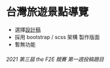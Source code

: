 # 台灣旅遊景點導覽

- 選擇[設計稿](https://2021.thef2e.com/users/6296432819610583959)
- 採用 bootstrap / scss 架構 製作版面
- 暫無功能

###### 2021 第三屆 the F2E 競賽 第一週投稿題目